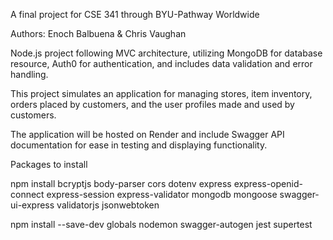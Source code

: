 A final project for CSE 341 through BYU-Pathway Worldwide

Authors: Enoch Balbuena & Chris Vaughan

Node.js project following MVC architecture, utilizing MongoDB for database resource, Auth0 for authentication, and includes data validation and error handling.

This project simulates an application for managing stores, item inventory, orders placed by customers, and the user profiles made and used by customers.

The application will be hosted on Render and include Swagger API documentation for ease in testing and displaying functionality.

Packages to install

npm install bcryptjs body-parser cors dotenv express express-openid-connect express-session express-validator mongodb mongoose swagger-ui-express validatorjs jsonwebtoken

npm install --save-dev globals nodemon swagger-autogen jest supertest
